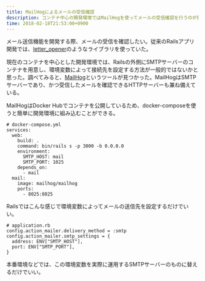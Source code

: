 ```yaml
---
title: MailHogによるメールの受信確認
description: コンテナ中心の開発環境ではMailHogを使ってメールの受信確認を行うのが便利だった
time: 2018-02-18T21:53:00+0900
---
```


メール送信機能を開発する際、メールの受信を確認したい。従来のRailsアプリ開発では、[letter_opener](https://github.com/ryanb/letter_opener)のようなライブラリを使っていた。

現在のコンテナを中心とした開発環境では、Railsの外側にSMTPサーバーのコンテナを用意し、環境変数によって接続先を設定する方法が一般的ではないかと思った。調べてみると、[MailHog](https://github.com/mailhog/MailHog)というツールが見つかった。MailHogはSMTPサーバーであり、かつ受信したメールを確認できるHTTPサーバーも兼ね備えている。

MailHogはDocker Hubでコンテナを公開しているため、docker-composeを使うと簡単に開発環境に組み込むことができる。

```
# docker-compose.yml
services:
  web:
    build: .
    command: bin/rails s -p 3000 -b 0.0.0.0
    environment:
      SMTP_HOST: mail
      SMTP_PORT: 1025
    depends_on:
      - mail
  mail:
    image: mailhog/mailhog
    ports:
      - 8025:8025
```

Railsではこんな感じで環境変数によってメールの送信先を設定するだけでいい。

```
# application.rb
config.action_mailer.delivery_method = :smtp
config.action_mailer.smtp_settings = {
  address: ENV["SMTP_HOST"],
  port: ENV["SMTP_PORT"],
}
```

本番環境などでは、この環境変数を実際に運用するSMTPサーバーのものに替えるだけでいい。
